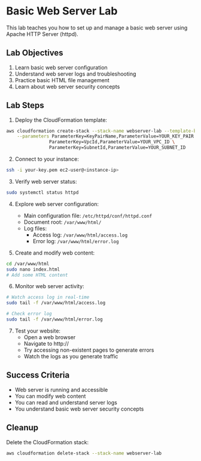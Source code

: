 # Basic Web Server Lab

This lab teaches you how to set up and manage a basic web server using Apache HTTP Server (httpd).

## Lab Objectives

1. Learn basic web server configuration
2. Understand web server logs and troubleshooting
3. Practice basic HTML file management
4. Learn about web server security concepts

## Lab Steps

1. Deploy the CloudFormation template:
```bash
aws cloudformation create-stack --stack-name webserver-lab --template-body file://lab.yaml \
    --parameters ParameterKey=KeyPairName,ParameterValue=YOUR_KEY_PAIR \
                ParameterKey=VpcId,ParameterValue=YOUR_VPC_ID \
                ParameterKey=SubnetId,ParameterValue=YOUR_SUBNET_ID
```

2. Connect to your instance:
```bash
ssh -i your-key.pem ec2-user@<instance-ip>
```

3. Verify web server status:
```bash
sudo systemctl status httpd
```

4. Explore web server configuration:
   - Main configuration file: `/etc/httpd/conf/httpd.conf`
   - Document root: `/var/www/html/`
   - Log files: 
     - Access log: `/var/www/html/access.log`
     - Error log: `/var/www/html/error.log`

5. Create and modify web content:
```bash
cd /var/www/html
sudo nano index.html
# Add some HTML content
```

6. Monitor web server activity:
```bash
# Watch access log in real-time
sudo tail -f /var/www/html/access.log

# Check error log
sudo tail -f /var/www/html/error.log
```

7. Test your website:
   - Open a web browser
   - Navigate to http://<instance-public-dns>
   - Try accessing non-existent pages to generate errors
   - Watch the logs as you generate traffic

## Success Criteria

- Web server is running and accessible
- You can modify web content
- You can read and understand server logs
- You understand basic web server security concepts

## Cleanup

Delete the CloudFormation stack:
```bash
aws cloudformation delete-stack --stack-name webserver-lab
```